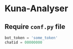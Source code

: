 # Kuna-Analyser

## Require `conf.py` file
```python 
bot_token = 'some_token'
chatid = 00000000
```